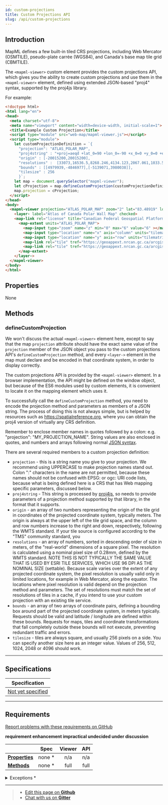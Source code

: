 ```yaml
---
id: custom-projections
title: Custom Projections API
slug: /api/custom-projections
---
```


## Introduction

MapML defines a few built-in tiled CRS projections, including Web Mercator (OSMTILE), pseudo-plate carrée (WGS84), and  Canada's base map tile grid (CBMTILE). 

The `<mapml-viewer>` custom element provides the custom projections API, which gives you the ability to create custom projections and use them in the `<mapml-viewer>` element, defined using extended JSON-based "proj4" syntax, supported by the proj4js library.

For example:

```html
<!doctype html>
<html lang="en">
<head>
  <meta charset="utf-8">
  <meta name="viewport" content="width=device-width, initial-scale=1">
  <title>Example Custom Projection</title>
  <script type="module" src="web-map/mapml-viewer.js"></script>
  <script type="module">
    let customProjectionDefinition = `{
      "projection": "ATLAS_POLAR_MAP",
      "proj4string" : "+proj=aeqd +lat_0=90 +lon_0=-90 +x_0=0 +y_0=0 +ellps=sphere +units=m +no_defs +type=crs",
      "origin" : [-20015200,20015200],
      "resolutions" :  [33073,16536.5,8268.246,4134.123,2067.061,1033.531,516.765],
      "bounds" : [[4979939,-4846977],[-5139071,3980038]],
      "tilesize" : 256
      }`;
    let map = document.querySelector("mapml-viewer");
    let cProjection = map.defineCustomProjection(customProjectionDefinition);    
    map.projection = cProjection;
  </script>
</head>
<body>
  <mapml-viewer projection="ATLAS_POLAR_MAP" zoom="2" lat="83.48919" lon="-87.7687" controls>
    <layer- label="Atlas of Canada Polar Wall Map" checked>
    <map-link rel="license" title="Canadian Federal Geospatial Platform" href="https://geoappext.nrcan.gc.ca/arcgis/rest/services/FGP/NCR_RCN/MapServer/"></map-link>
      <map-extent units="ATLAS_POLAR_MAP">
        <map-input type="zoom" name="z" min="0" max="6" value="6" ></map-input>
        <map-input type="location" name="x" axis="column" units="tilematrix" min="116" max="186"></map-input>
        <map-input type="location" name="y" axis="row" units="tilematrix" min="125" max="184"></map-input>
        <map-link rel="tile" tref="https://geoappext.nrcan.gc.ca/arcgis/rest/services/FGP/NCR_RCN/MapServer/tile/{z}/{y}/{x}/"></map-link>
        <map-link rel="tile" tref="https://geoappext.nrcan.gc.ca/arcgis/rest/services/FGP/NCR_RCN_A/MapServer/tile/{z}/{y}/{x}/"></map-link>
      </map-extent>
    </layer->
  </mapml-viewer>
</body>
</html>
```
## Properties

None

## Methods

### defineCustomProjection 

We won't discuss the actual `<mapml-viewer>` element here, except to say that the map `projection` attribute should have the exact same value of the `projection` member of the JSON object you pass to the custom projections API's `defineCustomProjection` method, and every `<layer->` element in the map must declare and be encoded in that coordinate system, in order to display correctly.

The custom projections API is provided by the `<mapml-viewer>` element.  In a browser implementation, the API might be defined on the window object, but because of the ES6 modules used by custom elements, it is convenient to locate it on the mapping element which uses it.

To successfully call the `defineCustomProjection` method, you need to encode the projection method and parameters as members of a JSON string.  The process of doing this is not always simple, but is helped by resources such as https://spatialreference.org, where you can obtain the proj4 version of virtually any CRS definition. 

Remember to enclose member names in quotes followed by a colon: e.g. "projection": "MY_PROJECTION_NAME".  String values are also enclosed in quotes, and numbers and arrays following normal [JSON syntax](https://developer.mozilla.org/en-US/docs/Learn/JavaScript/Objects/JSON).

There are several required members to a custom projection definition:

- `projection` - this is a string name you give to your projection. We recommend using UPPERCASE to make projection names stand out. Colon ":" characters in the name are not permitted, because these names should not be confused with EPSG: or ogc: URI code lists, because what is being defined here is a CRS that has Web mapping specific parameters, discussed below.
- `proj4string` - This string is processed by [proj4js](http://proj4js.org/), so needs to provide parameters of a projection method supported by that library, in the format that it supports.
- `origin` - an array of two numbers representing the origin of the tile grid in coordinates of the projected coordinate system, typically meters.  The origin is always at the upper left of the tile grid space, and the column and row numbers increase to the right and down, respectively, following the WMTS standard.  If your tile source is configured according to the "TMS" community standard, you
- `resolutions` - an array of numbers, sorted in descending order of size in meters, of the "real-world" dimensions of a square pixel. The resolution is calculated using a nominal pixel size of 0.28mm, defined by the WMTS standard. NOTE THIS IS NOT TYPICALLY THE SAME VALUE THAT IS USED BY ESRI TILE SERVICES, WHICH USE 96 DPI AS THE NOMINAL SIZE (settable). Because scale varies over the extent of any projected coordinate system, the pixel resolution is usually valid only in limited locations, for example in Web Mercator, along the equator. The locations where pixel resolution is valid depend on the projection method and parameters.  The set of resolutions must match the set of resolutions of tiles in a cache, if you intend to use your custom projection with an existing tile service.
- `bounds` - an array of two arrays of coordinate pairs, defining a bounding box around part of the projected coordinate system, in meters typically. Requests should be valid and latitude / longitude are defined within these bounds.  Requests for maps, tiles and coordinate transformations that fall completely outside these bounds will not execute, preventing redundant traffic and errors.  
- `tilesize` - tiles are always square, and usually 256 pixels on a side.  You can specify another size here as an integer value.  Values of 256, 512, 1024, 2048 or 4096 should work.
---

## Specifications

| Specification                                                |
|--------------------------------------------------------------|
| [Not yet specified](https://github.com/Maps4HTML/MapML/issues/249) |

---

## Requirements

[Report problems with these requirements on GitHub](https://github.com/Maps4HTML/HTML-Map-Element-UseCases-Requirements/issues/new?title=-SUMMARIZE+THE+PROBLEM-&body=-DESCRIBE+THE+PROBLEM-)

<p><b><span class="requirement">requirement</span>
<span class="enhancement">enhancement</span>
<span class="impractical">impractical</span>
<span class="undecided">undecided</span>
<span class="discussion">under discussion</span></b></p>

|  | Spec | Viewer | API |
|:---------------------------------------------------------------------------------|:------: |:-----: |:---: |
| [**Properties**](#properties) | none * | n/a | n/a |
| [**Methods**](#methods) | none * | full | full |

<details>
<summary>Exceptions *</summary>
<ol>
<li>The custom projections API is <a href="https://github.com/Maps4HTML/MapML/issues/249">not yet specified</a></li>
<li>The custom projections API is under discussion</li>
</ol>
</details>

---

> - [Edit this page on **Github**](https://github.com/Maps4HTML/web-map-doc/edit/main/docs/api/custom-projections.md)
> - [Chat with us on **Gitter**](https://gitter.im/Maps4HTML/chat)
